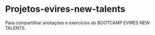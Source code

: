 # Projetos-evires-new-talents
Para  compartilhar anotações e exercícios do BOOTCAMP EVIRES NEW TALENTS.

